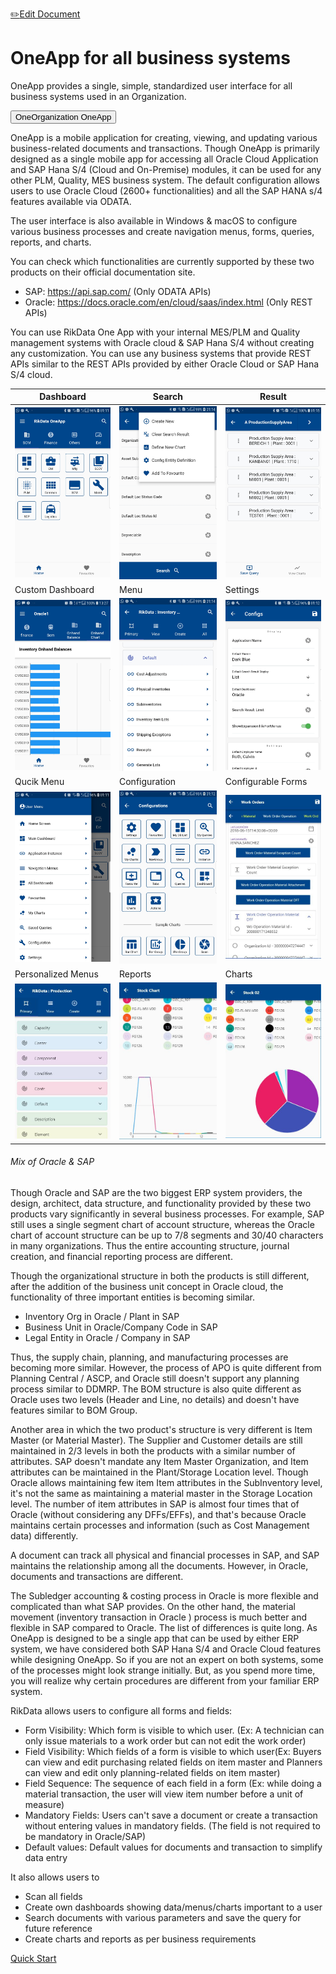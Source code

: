 <span class="top-message float-right">[:pencil2:Edit Document](https://github.com/rikdata/rikdata.github.io/edit/main/README.md)</span>

<div class="jumbotron jumbotron-fluid">
  <div class="container">
    <h1 class="display-4">OneApp for all business systems</h1>
    <p class="lead">OneApp provides a single, simple, standardized user interface for all business systems used in an Organization.<br> </p><button type="button" class="btn btn-info">OneOrganization OneApp</button>
  </div>
</div>

OneApp is a mobile application for creating, viewing, and updating various business-related documents and transactions. Though OneApp is primarily designed as a single mobile app for accessing all Oracle Cloud Application and SAP Hana S/4 (Cloud and On-Premise) modules, it can be used for any other PLM, Quality, MES business system. The default configuration allows users to use Oracle Cloud (2600+ functionalities) and all the SAP HANA s/4 features available via ODATA. 

The user interface is also available in Windows & macOS to configure various business processes and create navigation menus, forms, queries, reports, and charts.

<div class="card bg-light">
  <div class="card-body">
   You can check which functionalities are currently supported by these two products on their official documentation site.
 <ul><li>SAP: <a href="https://api.sap.com/">https://api.sap.com/</a> (Only ODATA APIs)</li>
 <li>Oracle: <a href="https://docs.oracle.com/en/cloud/saas/index.html">https://docs.oracle.com/en/cloud/saas/index.html</a> (Only REST APIs)
</li>
 </ul>
  </div>
</div>

You can use RikData One App with your internal MES/PLM and Quality management systems with Oracle cloud & SAP Hana S/4 without creating any customization. You can use any business systems that provide REST APIs similar to the REST APIs provided by either Oracle Cloud or SAP Hana S/4 cloud. 


| Dashboard  | Search | Result |
| ------------- | ------------- | ------------- |
| <img src="/images/ScreenShots/basic/Screenshot_20201102-011149.jpg" width="250"/> | <img src="/images/ScreenShots/basic/Screenshot_20201102-011429.jpg" width="250"/>  | <img src="/images/ScreenShots/basic/Screenshot_20201102-011506.jpg" width="250"/>  |
| Custom Dashboard  | Menu | Settings |
| <img src="/images/ScreenShots/dashboard/Screenshot_20201102-132746.jpg" width="250"/> | <img src="/images/ScreenShots/basic/Screenshot_20201102-011412.jpg" width="250"/>  | <img src="/images/ScreenShots/basic/Screenshot_20201102-011220.jpg" width="250"/>  |
| Qucik Menu  | Configuration | Configurable Forms |
| <img src="/images/ScreenShots/basic/Screenshot_20201102-011158.jpg" width="250"/> | <img src="/images/ScreenShots/basic/Screenshot_20201102-011210.jpg" width="250"/>  | <img src="/images/ScreenShots/document/levels/rikdata_documents_level_4_01.JPG" width="250"/>  |
| Personalized Menus  | Reports  | Charts |
| <img src="/images/ScreenShots/dashboard/rikdata_dashboard_05.JPG" width="250"/> | <img src="/images/ScreenShots/document/sap/stock2/rikdata_sap_stock_11.JPG" width="250"/>  | <img src="/images/ScreenShots/document/sap/stock2/rikdata_sap_stock_12.JPG" width="250"/>  |

<div class="card bg-light">
  <div class="card-body">
    <h6 class="card-subtitle mb-2 text-muted">Mix of Oracle & SAP</h6>
    <p class="card-text">Though Oracle and SAP are the two biggest ERP system providers, the design, architect, data structure, and functionality provided by these two products vary significantly in several business processes. For example, SAP still uses a single segment chart of account structure, whereas the Oracle chart of account structure can be up to 7/8 segments and 30/40 characters in many organizations. Thus the entire accounting structure, journal creation, and financial reporting process are different. 

Though the organizational structure in both the products is still different, after the addition of the business unit concept in Oracle cloud, the functionality of three important entities is becoming similar.
* Inventory Org in Oracle / Plant in SAP
* Business Unit in Oracle/Company Code in SAP
* Legal Entity in Oracle / Company in SAP 

Thus, the supply chain, planning, and manufacturing processes are becoming more similar. However, the process of APO is quite different from Planning Central / ASCP, and Oracle still doesn't support any planning process similar to DDMRP. The BOM structure is also quite different as Oracle uses two levels (Header and Line, no details) and doesn't have features similar to BOM Group.

Another area in which the two product's structure is very different is Item Master (or Material Master). The Supplier and Customer details are still maintained in 2/3 levels in both the products with a similar number of attributes. SAP doesn't mandate any Item Master Organization, and Item attributes can be maintained in the Plant/Storage Location level. Though Oracle allows maintaining few item Item attributes in the SubInventory level, it's not the same as maintaining a material master in the Storage Location level. The number of item attributes in SAP is almost four times that of Oracle (without considering any DFFs/EFFs), and that's because Oracle maintains certain processes and information (such as Cost Management data) differently. 

A document can track all physical and financial processes in SAP, and SAP maintains the relationship among all the documents. However, in Oracle, documents and transactions are different. 

The  Subledger accounting & costing process in Oracle is more flexible and complicated than what SAP provides. On the other hand, the material movement (inventory transaction in Oracle ) process is much better and flexible in SAP compared to Oracle. The list of differences is quite long. As OneApp is designed to be a single app that can be used by either ERP system, we have considered both SAP Hana S/4 and Oracle Cloud features while designing OneApp. So if you are not an expert on both systems,  some of the processes might look strange initially. But, as you spend more time, you will realize why certain procedures are different from your familiar ERP system.
  </div>
</div>

RikData allows users to configure all forms and fields: 
* Form Visibility: Which form is visible to which user. (Ex: A technician can only issue materials to a work order but can not edit the work order) 
* Field Visibility: Which fields of a form is visible to which user(Ex: Buyers can view and edit purchasing related fields on item master and Planners can view and edit only planning-related fields on item master)
* Field Sequence: The sequence of each field in a form (Ex: while doing a material transaction, the user will view item number before a unit of measure)
* Mandatory Fields: Users can't save a document or create a transaction without entering values in mandatory fields. (The field is not required to be mandatory in Oracle/SAP)
* Default values: Default values for documents and transaction to simplify data entry

It also allows users to
* Scan all fields
* Create own dashboards showing data/menus/charts important to a user
* Search documents with various parameters and save the query for future reference
* Create charts and reports as per business requirements

<a class="btn btn-light float-right" href="#/quickstart/?id=one-time-configuration" role="button">Quick Start</a>
